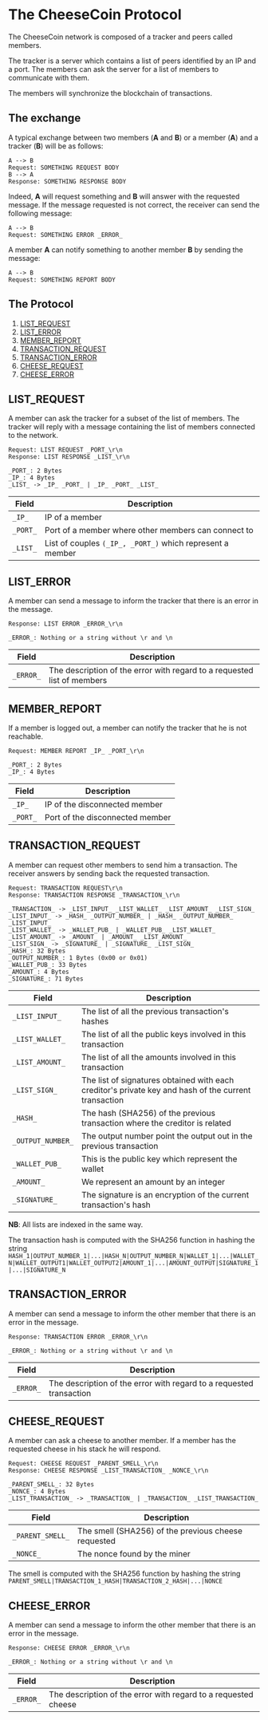 The CheeseCoin Protocol
=======================

The CheeseCoin network is composed of a tracker and peers called members. 

The tracker is a server which contains a list of peers identified by an IP and a port. The members can ask the server for a list of members to communicate with them.

The members will synchronize the blockchain of transactions. 

The exchange
------------

A typical exchange between two members (__A__ and __B__) or a member (__A__) and a tracker (__B__) will be as follows:
```
A --> B
Request: SOMETHING REQUEST BODY
B --> A
Response: SOMETHING RESPONSE BODY
```
Indeed, __A__ will request something and __B__ will answer with the requested message. If the message requested is not correct, the receiver can send the following message:
```
A --> B
Request: SOMETHING ERROR _ERROR_
```
A member __A__ can notify something to another member __B__ by sending the message:
```
A --> B
Request: SOMETHING REPORT BODY
```

The Protocol
------------

1. [LIST_REQUEST](#LIST_REQUEST)
2. [LIST_ERROR](#LIST_ERROR)
3. [MEMBER_REPORT](#MEMBER_REPORT)
4. [TRANSACTION_REQUEST](#TRANSACTION_REQUEST)
5. [TRANSACTION_ERROR](#TRANSACTION_ERROR)
6. [CHEESE_REQUEST](#CHEESE_REQUEST)
7. [CHEESE_ERROR](#CHEESE_ERROR)

LIST_REQUEST
------------

A member can ask the tracker for a subset of the list of members. The tracker will reply with a message containing the list of members connected to the network.

```
Request: LIST REQUEST _PORT_\r\n
Response: LIST RESPONSE _LIST_\r\n
```
```
_PORT_: 2 Bytes 
_IP_: 4 Bytes
_LIST_ -> _IP_ _PORT_ | _IP_ _PORT_ _LIST_
```

| Field    | Description |
| -------- | -------- |
| `_IP_`   | IP of a member     |
| `_PORT_` | Port of a member where other members can connect to      |
| `_LIST_` | List of couples `(_IP_, _PORT_)` which represent a member    |




LIST_ERROR
----------

A member can send a message to inform the tracker that there is an error in the message. 
```
Response: LIST ERROR _ERROR_\r\n
````
```
_ERROR_: Nothing or a string without \r and \n
```
| Field | Description |
| -------- | -------- |
|`_ERROR_`  | The description of the error with regard to a requested list of members |

MEMBER_REPORT
-------------

If a member is logged out, a member can notify the tracker that he is not reachable.

```
Request: MEMBER REPORT _IP_ _PORT_\r\n
```
```
_PORT_: 2 Bytes 
_IP_: 4 Bytes
```
| Field | Description |
| -------- | -------- |
| `_IP_`     | IP of the disconnected member |
| `_PORT_` | Port of the disconnected member |


TRANSACTION_REQUEST
------------------

A member can request other members to send him a transaction. The receiver answers by sending back the requested transaction.

```
Request: TRANSACTION REQUEST\r\n
Response: TRANSACTION RESPONSE _TRANSACTION_\r\n
```
```
_TRANSACTION_ -> _LIST_INPUT_ _LIST_WALLET_ _LIST_AMOUNT_ _LIST_SIGN_
_LIST_INPUT_ -> _HASH_ _OUTPUT_NUMBER_ | _HASH_ _OUTPUT_NUMBER_ _LIST_INPUT_
_LIST_WALLET_ -> _WALLET_PUB_ | _WALLET_PUB_ _LIST_WALLET_
_LIST_AMOUNT_ -> _AMOUNT_ | _AMOUNT_ _LIST_AMOUNT_
_LIST_SIGN_ -> _SIGNATURE_ | _SIGNATURE_ _LIST_SIGN_
_HASH_: 32 Bytes
_OUTPUT_NUMBER_: 1 Bytes (0x00 or 0x01)
_WALLET_PUB_: 33 Bytes
_AMOUNT_: 4 Bytes
_SIGNATURE_: 71 Bytes
```

| Field           | Description |
| --------        | --------    |
| `_LIST_INPUT_`   | The list of all the previous transaction's hashes        |
| `_LIST_WALLET_` | The list of all the public keys involved in this transaction        |
| `_LIST_AMOUNT_` | The list of all the amounts involved in this transaction     |
| `_LIST_SIGN_`  | The list of signatures obtained with each creditor's private key and hash of the current transaction     |
| `_HASH_` | The hash (SHA256) of the previous transaction where the creditor is related |
| `_OUTPUT_NUMBER_` | The output number point the output out in the previous transaction |
| `_WALLET_PUB_` | This is the public key which represent the wallet |
| `_AMOUNT_` | We represent an amount by an integer |
| `_SIGNATURE_` | The signature is an encryption of the current transaction's hash  |
__NB__: All lists are indexed in the same way.

The transaction hash is computed with the SHA256 function in hashing the string `HASH_1|OUTPUT_NUMBER_1|...|HASH_N|OUTPUT_NUMBER_N|WALLET_1|...|WALLET_N|WALLET_OUTPUT1|WALLET_OUTPUT2|AMOUNT_1|...|AMOUNT_OUTPUT|SIGNATURE_1|...|SIGNATURE_N`

TRANSACTION_ERROR
-----------------

A member can send a message to inform the other member that there is an error in the message. 

```
Response: TRANSACTION ERROR _ERROR_\r\n
````
```
_ERROR_: Nothing or a string without \r and \n
```
| Field | Description |
| -------- | -------- |
|`_ERROR_`  | The description of the error with regard to a requested transaction |

CHEESE_REQUEST
--------------

A member can ask a cheese to another member. If a member has the requested cheese in his stack he will respond.

```
Request: CHEESE REQUEST _PARENT_SMELL_\r\n
Response: CHEESE RESPONSE _LIST_TRANSACTION_ _NONCE_\r\n
```
```
_PARENT_SMELL_: 32 Bytes
_NONCE_: 4 Bytes
_LIST_TRANSACTION_ -> _TRANSACTION_ | _TRANSACTION_ _LIST_TRANSACTION_ 
```

| Field | Description |
| -------- | -------- |
|`_PARENT_SMELL_`  | The smell (SHA256) of the previous cheese requested |
|`_NONCE_`  | The nonce found by the miner |

The smell is computed with the SHA256 function by hashing the string `
PARENT_SMELL|TRANSACTION_1_HASH|TRANSACTION_2_HASH|...|NONCE`

CHEESE_ERROR
------------

A member can send a message to inform the other member that there is an error in the message. 

```
Response: CHEESE ERROR _ERROR_\r\n
````
```
_ERROR_: Nothing or a string without \r and \n
```

| Field | Description |
| -------- | -------- |
|`_ERROR_`  | The description of the error with regard to a requested cheese |
